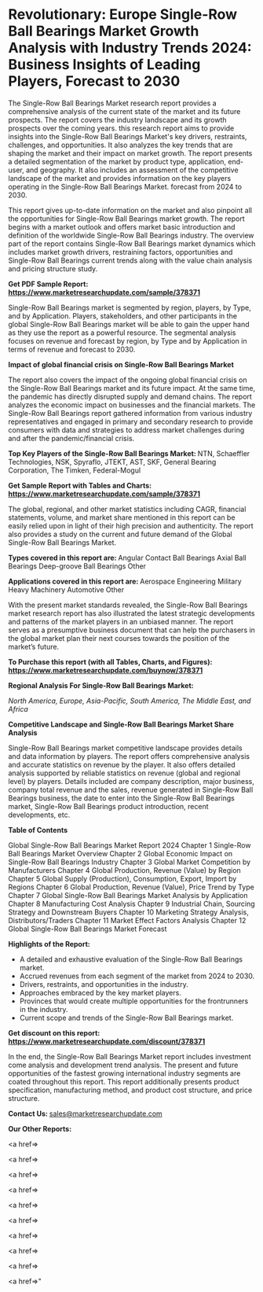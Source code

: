 # Revolutionary: Europe Single-Row Ball Bearings Market Growth Analysis with Industry Trends 2024: Business Insights of Leading Players, Forecast to 2030

The Single-Row Ball Bearings Market research report provides a comprehensive analysis of the current state of the market and its future prospects. The report covers the industry landscape and its growth prospects over the coming years. this research report aims to provide insights into the Single-Row Ball Bearings Market's key drivers, restraints, challenges, and opportunities. It also analyzes the key trends that are shaping the market and their impact on market growth. The report presents a detailed segmentation of the market by product type, application, end-user, and geography. It also includes an assessment of the competitive landscape of the market and provides information on the key players operating in the Single-Row Ball Bearings Market. forecast from 2024 to 2030.

This report gives up-to-date information on the market and also pinpoint all the opportunities for Single-Row Ball Bearings market growth. The report begins with a market outlook and offers market basic introduction and definition of the worldwide Single-Row Ball Bearings industry. The overview part of the report contains Single-Row Ball Bearings market dynamics which includes market growth drivers, restraining factors, opportunities and Single-Row Ball Bearings current trends along with the value chain analysis and pricing structure study.

<strong><b>Get PDF Sample Report: <a href=https://www.marketresearchupdate.com/sample/378371>https://www.marketresearchupdate.com/sample/378371</a></b></strong>

Single-Row Ball Bearings market is segmented by region, players, by Type, and by Application. Players, stakeholders, and other participants in the global Single-Row Ball Bearings market will be able to gain the upper hand as they use the report as a powerful resource. The segmental analysis focuses on revenue and forecast by region, by Type and by Application in terms of revenue and forecast to 2030.

<strong><b>Impact of global financial crisis on Single-Row Ball Bearings Market</b></strong>

The report also covers the impact of the ongoing global financial crisis on the Single-Row Ball Bearings market and its future impact. At the same time, the pandemic has directly disrupted supply and demand chains. The report analyzes the economic impact on businesses and the financial markets. The Single-Row Ball Bearings report gathered information from various industry representatives and engaged in primary and secondary research to provide consumers with data and strategies to address market challenges during and after the pandemic/financial crisis.

<strong><b>Top Key Players of the Single-Row Ball Bearings Market:
</b></strong>NTN, Schaeffler Technologies, NSK, Spyraflo, JTEKT, AST, SKF, General Bearing Corporation, The Timken, Federal-Mogul<strong><b>
</b></strong>

<strong><b>Get Sample Report with Tables and Charts: <a href=https://www.marketresearchupdate.com/sample/378371>https://www.marketresearchupdate.com/sample/378371</a></b></strong>

The global, regional, and other market statistics including CAGR, financial statements, volume, and market share mentioned in this report can be easily relied upon in light of their high precision and authenticity. The report also provides a study on the current and future demand of the Global Single-Row Ball Bearings Market.

<strong><b>Types covered in this report are:
</b></strong>Angular Contact Ball Bearings
Axial Ball Bearings
Deep-groove Ball Bearings
Other<strong><b>
</b></strong>

<strong><b>Applications covered in this report are:
</b></strong>Aerospace Engineering
Military
Heavy Machinery
Automotive
Other<strong><b>
</b></strong>

With the present market standards revealed, the Single-Row Ball Bearings market research report has also illustrated the latest strategic developments and patterns of the market players in an unbiased manner. The report serves as a presumptive business document that can help the purchasers in the global market plan their next courses towards the position of the market’s future.

<strong><b>To Purchase this report (with all Tables, Charts, and Figures): <a href=https://www.marketresearchupdate.com/buynow/378371>https://www.marketresearchupdate.com/buynow/378371</a></b></strong>

<strong><b>Regional Analysis For Single-Row Ball Bearings Market:</b></strong>

<em><i>North America, Europe, Asia-Pacific, South America, The Middle East, and Africa</i></em>

<strong><b>Competitive Landscape and Single-Row Ball Bearings Market Share Analysis</b></strong>

Single-Row Ball Bearings market competitive landscape provides details and data information by players. The report offers comprehensive analysis and accurate statistics on revenue by the player. It also offers detailed analysis supported by reliable statistics on revenue (global and regional level) by players. Details included are company description, major business, company total revenue and the sales, revenue generated in Single-Row Ball Bearings business, the date to enter into the Single-Row Ball Bearings market, Single-Row Ball Bearings product introduction, recent developments, etc.

<strong><b>Table of Contents</b></strong>

Global Single-Row Ball Bearings Market Report 2024
Chapter 1 Single-Row Ball Bearings Market Overview
Chapter 2 Global Economic Impact on Single-Row Ball Bearings Industry
Chapter 3 Global Market Competition by Manufacturers
Chapter 4 Global Production, Revenue (Value) by Region
Chapter 5 Global Supply (Production), Consumption, Export, Import by Regions
Chapter 6 Global Production, Revenue (Value), Price Trend by Type
Chapter 7 Global Single-Row Ball Bearings Market Analysis by Application
Chapter 8 Manufacturing Cost Analysis
Chapter 9 Industrial Chain, Sourcing Strategy and Downstream Buyers
Chapter 10 Marketing Strategy Analysis, Distributors/Traders
Chapter 11 Market Effect Factors Analysis
Chapter 12 Global Single-Row Ball Bearings Market Forecast

<strong><b>Highlights of the Report:</b></strong>

- A detailed and exhaustive evaluation of the Single-Row Ball Bearings market.
- Accrued revenues from each segment of the market from 2024 to 2030.
- Drivers, restraints, and opportunities in the industry.
- Approaches embraced by the key market players.
- Provinces that would create multiple opportunities for the frontrunners in the industry.
- Current scope and trends of the Single-Row Ball Bearings market.

<strong><b>Get discount on this report: <a href=https://www.marketresearchupdate.com/discount/378371>https://www.marketresearchupdate.com/discount/378371</a></b></strong>

In the end, the Single-Row Ball Bearings Market report includes investment come analysis and development trend analysis. The present and future opportunities of the fastest growing international industry segments are coated throughout this report. This report additionally presents product specification, manufacturing method, and product cost structure, and price structure.

<strong><b>Contact Us:
</b></strong>sales@marketresearchupdate.com

<strong>Our Other Reports:</strong>

<a href=></a>

<a href=></a>

<a href=></a>

<a href=></a>

<a href=></a>

<a href=></a>

<a href=></a>

<a href=></a>

<a href=></a>

<a href=></a>"
